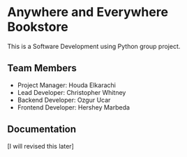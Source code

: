 # Anywhere and Everywhere Bookstore
This is a Software Development using Python group project.

## Team Members
- Project Manager: Houda Elkarachi
- Lead Developer: Christopher Whitney
- Backend Developer: Ozgur Ucar
- Frontend Developer: Hershey Marbeda

## Documentation
[I will revised this later]

